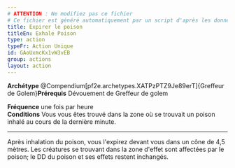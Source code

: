 ```yaml
---
# ATTENTION : Ne modifiez pas ce fichier
# Ce fichier est généré automatiquement par un script d'après les données du module Foundry VTT officiel et de sa traduction
title: Expirer le poison
titleEn: Exhale Poison
type: action
typeFr: Action Unique
id: GAoUxmcKx1vW3vEB
group: actions
layout: action
---
```

<p><span id="ctl00_MainContent_DetailedOutput"><strong>Archétype</strong> @Compendium[pf2e.archetypes.XATPzPTZ9Je89erT]{Greffeur de Golem}<strong>Prérequis</strong> Dévouement de Greffeur de golem</span></p><p><span id="ctl00_MainContent_DetailedOutput"><strong>Fréquence</strong> une fois par heure<br><strong>Conditions</strong> Vous vous êtes trouvé dans la zone où se trouvait un poison inhalé au cours de la dernière minute.</span></p><hr><p>Après inhalation du poison, vous l'expirez devant vous dans un cône de 4,5 mètres. Les créatures se trouvant dans la zone d'effet sont affectées par le poison; le DD du poison et ses effets restent inchangés.&nbsp;</p>
